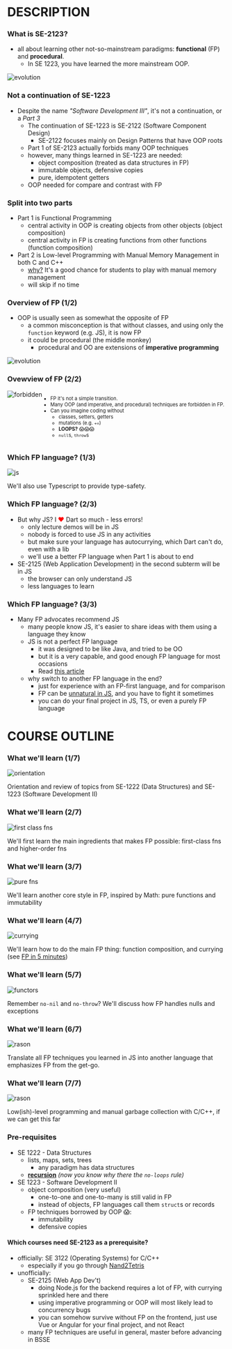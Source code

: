 DESCRIPTION
===========



### What is SE-2123?

* all about learning other not-so-mainstream paradigms: **functional** (FP) and **procedural**. 
  - In SE 1223, you have learned the more mainstream OOP.

![evolution](images/fp-evolution.png)



### Not a continuation of SE-1223

* Despite the name _"Software Development III"_, it's not a continuation, or a _Part 3_
  - The continuation of SE-1223 is SE-2122 (Software Component Design)
    + SE-2122 focuses mainly on Design Patterns that have OOP roots
  - Part 1 of SE-2123 actually forbids many OOP techniques
  - however, many things learned in SE-1223 are needed:
    + object composition (treated as data structures in FP)
    + immutable objects, defensive copies
    + pure, idempotent getters
  - OOP needed for compare and contrast with FP



### Split into two parts

* Part 1 is Functional Programming
  - central activity in OOP is creating objects from other objects (object composition)
  - central activity in FP is creating functions from other functions (function composition)
* Part 2 is Low-level Programming with Manual Memory Management in both C and C++
  - [why?](https://github.com/ossu/computer-science/issues/833)  It's a good 
    chance for students to play with manual memory management
  - will skip if no time



### Overview of FP (1/2)

+ OOP is usually seen as somewhat the opposite of FP
  - a common misconception is that without classes, and using only the `function` keyword (e.g. JS),
    it is now FP
  - it could be procedural (the middle monkey)
    + procedural and OO are extensions of **imperative programming**

![evolution](images/fp-evolution-small.png)



### Ovewview of FP (2/2)

<div style="display: flex">
  <img src="images/forbidden.png" alt="forbidden">
  <div>
  <ul style="font-size: 0.8em">
  <li>FP it's not a simple transition.</li> 
  <li>Many OOP (and imperative, and procedural) techniques are forbidden in FP.</li>
  <li>
    Can you imagine coding without
    <ul>
    <li>classes, setters, getters</li>
    <li>mutations (e.g. <code>+=</code>)</li>
    <li><strong>LOOPS?</strong> 😱😱😱</li>
    <li><code>null</code>s, <code>throw</code>s</li>
    </ul>
  </li>
  </ul>
  </div>
</div>



### Which FP language? (1/3)

![js](images/js.jpg)

We'll also use Typescript to provide type-safety.



### Which FP language? (2/3)

* But why JS? I <span style="color: red">♥</span> Dart so much - less errors!
  - only lecture demos will be in JS
  - nobody is forced to use JS in any activities
  - but make sure your language has autocurrying, which Dart can't do, even with a lib
  - we'll use a better FP language when Part 1 is about to end
* SE-2125 (Web Application Development) in the second subterm will be in JS
  - the browser can only understand JS
  - less languages to learn



### Which FP language? (3/3)

* Many FP advocates recommend JS
  - many people know JS, it's easier to share ideas with them using a language they know
  - JS is not a perfect FP language
    + it was designed to be like Java, and tried to be OO
    + but it is a very capable, and good enough FP language for most occasions
    + Read [this article](https://medium.com/javascript-scene/why-learn-functional-programming-in-javascript-composing-software-ea13afc7a257)
  - why switch to another FP language in the end?
    + just for experience with an FP-first language, and for comparison
    + FP can be [unnatural in JS](https://hackernoon.com/functional-programming-in-javascript-is-an-antipattern-58526819f21e), and you have to fight it sometimes
    + you can do your final project in JS, TS, or even a purely FP language



COURSE OUTLINE
==============



### What we'll learn (1/7)

![orientation](images/borientation.jpg)

Orientation and review of topics from SE-1222 (Data Structures) and 
SE-1223 (Software Development II)



### What we'll learn (2/7)

![first class fns](images/fp.png)

We'll first learn the main ingredients that makes FP possible:  first-class fns and higher-order fns



### What we'll learn (3/7)

![pure fns](images/pure-function.png)

We'll learn another core style in FP, inspired by Math:  pure functions and immutability



### What we'll learn (4/7)

![currying](images/curry.jpeg)

We'll learn how to do the main FP thing:  function composition, and currying (see [FP in 5 minutes](https://slides.com/gsklee/functional-programming-in-5-minutes))



### What we'll learn (5/7)

![functors](images/functor.png)

Remember `no-nil` and `no-throw`?  We'll discuss how FP handles nulls and exceptions



### What we'll learn (6/7)

![rason](images/pure-fp.jpg)

Translate all FP techniques you learned in JS into another language that emphasizes FP from the 
get-go.



### What we'll learn (7/7)

![rason](images/garbage.jpg)

Low(ish)-level programming and manual garbage collection with C/C++, if we can
get this far



### Pre-requisites

* SE 1222 - Data Structures
  - lists, maps, sets, trees
    * any paradigm has data structures
  - [**recursion**](https://github.com/jfmengels/eslint-plugin-fp/blob/master/docs/rules/no-loops.md) _(now you know why there the `no-loops` rule)_
* SE 1223 - Software Development II
  - object composition (very useful)
    + one-to-one and one-to-many is still valid in FP
    + instead of objects, FP languages call them `struct`s or records
  - FP techniques borrowed by OOP 😱:
    + immutability
    + defensive copies




#### Which courses need SE-2123 as a prerequisite?

* officially:  SE 3122 (Operating Systems) for C/C++
  - especially if you go through [Nand2Tetris](https://github.com/ossu/computer-science/issues/833)
* unofficially:
  - SE-2125 (Web App Dev't)
    + doing Node.js for the backend requires a lot of FP, with currying sprinkled here and there
    + using imperative programming or OOP will most likely lead to concurrency bugs
    + you can somehow survive without FP on the frontend, just use Vue or Angular 
    for your final project, and not React
  - many FP techniques are useful in general, master before advancing in BSSE
